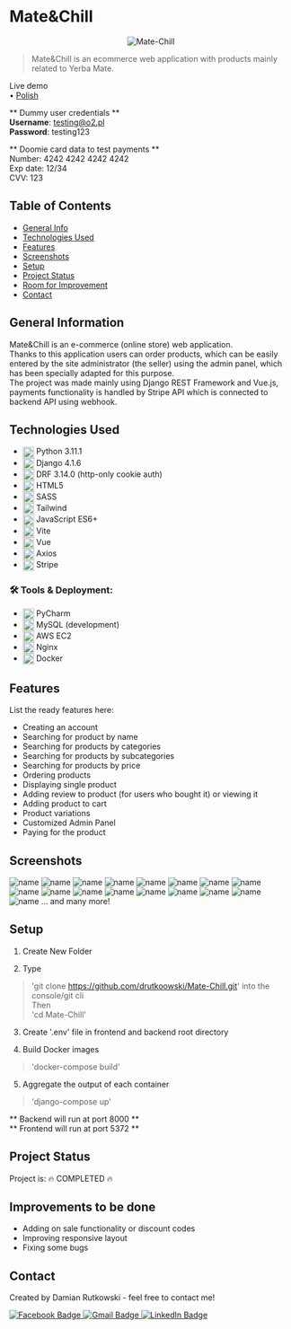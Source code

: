 # Mate&Chill
<p align="center">
  <img src="/readme/main_image.png?raw=true" alt="Mate-Chill"/>
</p>

> Mate&Chill is an ecommerce web application with products mainly related to Yerba Mate.<br>

Live demo <br>
• [Polish](http://18.192.210.224) <br>

** Dummy user credentials ** <br>
<b> Username</b>: testing@o2.pl <br>
<b> Password</b>: testing123


** Doomie card data to test payments ** <br>
Number: 4242 4242 4242 4242 <br>
Exp date: 12/34 <br>
CVV: 123 <br>

## Table of Contents
* [General Info](#general-information)
* [Technologies Used](#technologies-used)
* [Features](#features)
* [Screenshots](#screenshots)
* [Setup](#setup)
* [Project Status](#project-status)
* [Room for Improvement](#room-for-improvement)
* [Contact](#contact)
<!-- * [License](#license) -->


## General Information
Mate&Chill is an e-commerce (online store) web application. <br>
Thanks to this application users can order products, which can be easily entered by the site administrator (the seller) using the admin panel, which has been specially adapted for this purpose. <br>
The project was made mainly using Django REST Framework and Vue.js, payments functionality is handled by Stripe API which is connected to backend API using webhook.


## Technologies Used
- <img src="https://github.com/devicons/devicon/blob/master/icons/python/python-original.svg" title="Python" alt="Python" width="20" height="20" align='center'/> Python 3.11.1 &nbsp;
- <img src="https://github.com/devicons/devicon/blob/master/icons/django/django-plain.svg" title="Django" alt="Django" width="20" height="20" align='center'/> Django 4.1.6 &nbsp;
- <img src="https://github.com/devicons/devicon/blob/master/icons/django/django-plain.svg" title="Django" alt="Django" width="20" height="20" align='center'/> DRF 3.14.0 (http-only cookie auth) &nbsp;
- <img src="https://github.com/devicons/devicon/blob/master/icons/html5/html5-original-wordmark.svg" title="HTML5" alt="HTML5" width="20" height="20" align='center'/> HTML5&nbsp;
- <img src="https://github.com/devicons/devicon/blob/master/icons/sass/sass-original.svg" title="SASS" alt="SASS" width="20" height="20" align='center'/> SASS&nbsp;
- <img src="https://github.com/devicons/devicon/blob/master/icons/tailwindcss/tailwindcss-original-wordmark.svg" title="Tailwind" alt="Tailwind" width="20" height="20" align='center'/> Tailwind&nbsp;
- <img src="https://github.com/devicons/devicon/blob/master/icons/javascript/javascript-original.svg" title="JavaScript" alt="JavaScript" width="20" height="20" align='center'/> JavaScript ES6+&nbsp;
- <img src="https://upload.wikimedia.org/wikipedia/commons/thumb/f/f1/Vitejs-logo.svg/1039px-Vitejs-logo.svg.png" title="Vite" alt="Vite" width="20" height="20" align='center'/> Vite&nbsp;
- <img src="https://github.com/devicons/devicon/blob/master/icons/vuejs/vuejs-original.svg" title="Vue" alt="Vue" width="20" height="20" align='center'/> Vue&nbsp;
- <img src="https://upload.wikimedia.org/wikipedia/commons/thumb/c/c8/Axios_logo_%282020%29.svg/1200px-Axios_logo_%282020%29.svg.png" title="Axios" alt="Axios" width="20" height="20" align='center'/> Axios&nbsp;
- <img src="https://upload.wikimedia.org/wikipedia/commons/thumb/b/ba/Stripe_Logo%2C_revised_2016.svg/512px-Stripe_Logo%2C_revised_2016.svg.png?20210114172858" title="Stripe" alt="Stripe" width="20" height="20" align='center'/> Stripe&nbsp;


### :hammer_and_wrench: Tools & Deployment:
- <img src="https://github.com/devicons/devicon/blob/master/icons/pycharm/pycharm-original.svg" title="PyCharm" alt="Pycharm" width="20" height="20" align='center'/> PyCharm&nbsp;
- <img src="https://github.com/devicons/devicon/blob/master/icons/mysql/mysql-plain-wordmark.svg" title="MySql" alt="MySql" width="20" height="20" align='center'/> MySQL (development)&nbsp;
- <img src="https://symbols.getvecta.com/stencil_9/32_aws-elastic-beanstalk.3cbb564d52.svg" title="AWS" alt="AWS" width="20" height="20" align='center'/> AWS EC2&nbsp;
- <img src="https://github.com/devicons/devicon/blob/master/icons/nginx/nginx-original.svg" title="Nginx" alt="Nginx" width="20" height="20" align='center'/> Nginx&nbsp;
- <img src="https://github.com/devicons/devicon/blob/master/icons/docker/docker-original.svg" title="Docker" alt="Docker" width="20" height="20" align='center'/> Docker&nbsp;

## Features
List the ready features here:
- Creating an account
- Searching for product by name
- Searching for products by categories
- Searching for products by subcategories
- Searching for products by price
- Ordering products
- Displaying single product
- Adding review to product (for users who bought it) or viewing it
- Adding product to cart
- Product variations
- Customized Admin Panel
- Paying for the product

## Screenshots
![name](/readme/main_image.png)
![name](/readme/photo_1.png)
![name](/readme/photo_2.png)
![name](/readme/photo_3.png)
![name](/readme/photo_4.png)
![name](/readme/photo_5.png)
![name](/readme/photo_6.png)
![name](/readme/photo_7.png)
![name](/readme/photo_8.png)
![name](/readme/photo_9.png)
![name](/readme/photo_10.png)
![name](/readme/photo_11.png)
![name](/readme/photo_12.png)
![name](/readme/photo_13.png)
![name](/readme/photo_14.png)
![name](/readme/photo_15.png)
![name](/readme/photo_16.png)
... and many more!

## Setup
1. Create New Folder <br>

2. Type <br>
> 'git clone https://github.com/drutkoowski/Mate-Chill.git' into the console/git cli <br>
Then <br>
> 'cd Mate-Chill' <br>

3. Create '.env' file in frontend and backend root directory<br>

4. Build Docker images <br>
>'docker-compose build'<br>

5. Aggregate the output of each container <br>
> 'django-compose up' <br>

** Backend will run at port 8000 ** <br>
** Frontend will run at port 5372 ** <br>

## Project Status
Project is: :fire: COMPLETED :fire:

## Improvements to be done
- Adding on sale functionality or discount codes
- Improving responsive layout
- Fixing some bugs

## Contact
Created by Damian Rutkowski - feel free to contact me!
<div id="badges">
  <a href="https://www.facebook.com/drutkoowski/">
    <img src="https://img.shields.io/badge/Facebook-blue?style=for-the-badge&logo=facebook&logoColor=white" alt="Facebook Badge"/>
  </a>
  
   <a href="mailto:d.rutkowski2000@gmail.com" target="_blank">
    <img src="https://img.shields.io/badge/Gmail-D14836?style=for-the-badge&logo=gmail&logoColor=white" alt="Gmail Badge"/>
  </a>
  
  <a href="https://www.linkedin.com/in/damian-rutkowski-810428237/">
    <img src="https://img.shields.io/badge/LinkedIn-blue?style=for-the-badge&logo=linkedin&logoColor=white" alt="LinkedIn Badge"/>
  </a>
  
</div>
